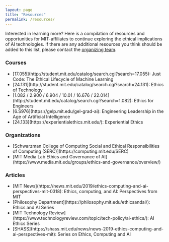 ```yaml
---
layout: page
title: "Resources"
permalink: /resources/
---
```


Interested in learning more? Here is a compilation of resources and opportunities for MIT-affiliates to continue exploring the ethical implications of AI technologies. If there are any additional resources you think should be added to this list, please contact the [organizing team](https://mitaiethics.github.io/organizers). 

### Courses

<ul>
  <li>[17.055](http://student.mit.edu/catalog/search.cgi?search=17.055): Just Code: The Ethical Lifecycle of Machine Learning </li>
  <li>[24.131](http://student.mit.edu/catalog/search.cgi?search=24.131): Ethics of Technology</li>
  <li>[1.082 / 2.900 / 6.904 / 10.01 / 16.676 / 22.014](http://student.mit.edu/catalog/search.cgi?search=1.082): Ethics for Engineers</li>
  <li>[6.S976](https://gelp.mit.edu/gel-grad-ai): Engineering Leadership in the Age of Artificial Intelligence</li>
  <li>[24.133](https://experientialethics.mit.edu/): Experiential Ethics</li>
</ul>

### Organizations

<ul>
  <li>[Schwarzman College of Computing Social and Ethical Responsibilities of Computing (SERC)](https://computing.mit.edu/SERC)</li>
  <li>[MIT Media Lab Ethics and Governance of AI](https://www.media.mit.edu/groups/ethics-and-governance/overview/)</li>
</ul>


### Articles

<ul>
  <li>[MIT News](https://news.mit.edu/2019/ethics-computing-and-ai-perspectives-mit-0318): Ethics, computing, and AI: Perspectives from MIT</li>
  <li>[Philosophy Department](https://philosophy.mit.edu/ethicsandai/): Ethics and AI Series</li>
  <li>[MIT Technology Review](https://www.technologyreview.com/topic/tech-policy/ai-ethics/): AI Ethics Series</li>
  <li>[SHASS](https://shass.mit.edu/news/news-2019-ethics-computing-and-ai-perspectives-mit): Series on Ethics, Computing and AI</li>
</ul>